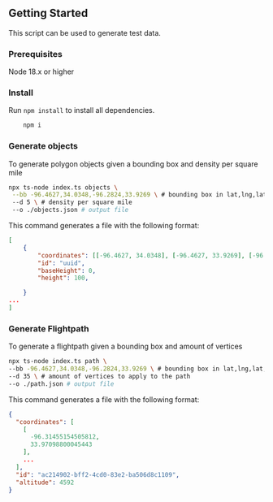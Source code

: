  ## Getting Started

This script can be used to generate test data.
### Prerequisites
Node 18.x or higher

### Install

Run `npm install` to install all dependencies.
```bash
    npm i
```

### Generate objects
To generate polygon objects given a bounding box and density per square mile
 ```bash
 npx ts-node index.ts objects \
  --bb -96.4627,34.0348,-96.2824,33.9269 \ # bounding box in lat,lng,lat,lng format
  --d 5 \ # density per square mile  
  --o ./objects.json # output file
 ``` 
This command generates a file with the following format:
```json
[
    {
        "coordinates": [[-96.4627, 34.0348], [-96.4627, 33.9269], [-96.2824, 33.9269], [-96.2824, 34.0348], [-96.4627, 34.0348]],
        "id": "uuid",
        "baseHeight": 0,
        "height": 100,

    }
...
]
```

 ### Generate Flightpath
 To generate a flightpath given a bounding box and amount of vertices

```bash
npx ts-node index.ts path \
--bb -96.4627,34.0348,-96.2824,33.9269 \ # bounding box in lat,lng,lat,lng format
--d 35 \ # amount of vertices to apply to the path
--o ./path.json # output file
```

This command generates a file with the following format:

```json
{
  "coordinates": [
    [
      -96.31455154505812,
      33.97098800045443
    ],
    ...
  ],
  "id": "ac214902-bff2-4cd0-83e2-ba506d8c1109",
  "altitude": 4592
}
```